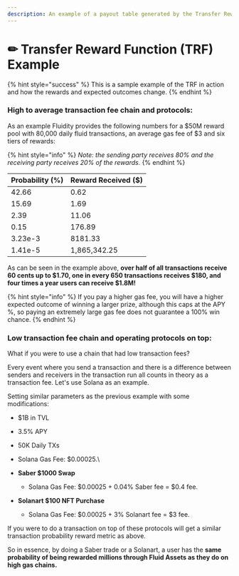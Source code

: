 ```yaml
---
description: An example of a payout table generated by the Transfer Reward Function.
---
```


# ✏ Transfer Reward Function (TRF) Example

{% hint style="success" %}
This is a sample example of the TRF in action and how the rewards and expected outcomes change.
{% endhint %}

### High to average transaction fee chain and protocols:

As an example Fluidity provides the following numbers for a $50M reward pool with 80,000 daily fluid transactions, an average gas fee of $3 and six tiers of rewards:

{% hint style="info" %}
_Note: the sending party receives 80% and the receiving party receives 20% of the rewards._
{% endhint %}

| Probability (%) | Reward Received ($) |
| --------------- | ------------------- |
| 42.66           | 0.62                |
| 15.69           | 1.69                |
| 2.39            | 11.06               |
| 0.15            | 176.89              |
| 3.23e-3         | 8181.33             |
| 1.41e-5         | 1,865,342.25        |

As can be seen in the example above, **over half of all transactions receive 60 cents up to $1.70, one in every 650 transactions receives $180, and four times a year users can receive $1.8M!**

{% hint style="info" %}
If you pay a higher gas fee, you will have a higher expected outcome of winning a larger prize, although this caps at the APY %, so paying an extremely large gas fee does not guarantee a 100% win chance.
{% endhint %}

### Low transaction fee chain and operating protocols on top:

What if you were to use a chain that had low transaction fees?&#x20;

Every event where you send a transaction and there is a difference between senders and receivers in the transaction run all counts in theory as a transaction fee. Let's use Solana as an example.

Setting similar parameters as the previous example with some modifications:&#x20;

* $1B in TVL
* 3.5% APY
* 50K Daily TXs
* Solana Gas Fee: $0.00025.\

* **Saber $1000 Swap**
  * Solana Gas Fee: $0.00025 + 0.04% Saber fee = $0.4 fee.
* **Solanart $100 NFT Purchase**
  * Solana Gas Fee: $0.00025 + 3% Solanart fee = $3 fee.

If you were to do a transaction on top of these protocols will get a similar transaction probability reward metric as above.

So in essence, by doing a Saber trade or a Solanart, a user has the **same probability of being rewarded millions through Fluid Assets as they do on high gas chains.**
